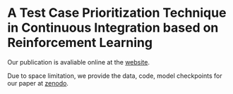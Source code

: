 # A Test Case Prioritization Technique in Continuous Integration based on Reinforcement Learning

Our publication is avaliable online at the [website](http://www.jos.org.cn/jos/article/abstract/6506).

Due to space limitation, we provide the data, code, model checkpoints for our paper at [zenodo](https://zenodo.org/records/10937736).
